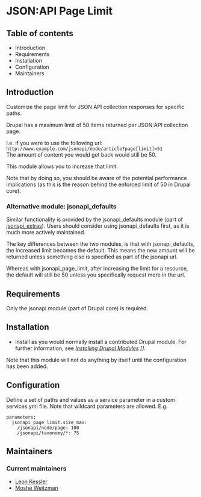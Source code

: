 # JSON:API Page Limit

## Table of contents

- Introduction
- Requirements
- Installation
- Configuration
- Maintainers

## Introduction
Customize the page limit for JSON API collection responses for specific paths.

Drupal has a maximum limit of 50 items returned per JSON:API collection page.

I.e. if you were to use the following url: \
`http://www.example.com/jsonapi/node/article?page[limit]=51` \
The amount of content you would get back would still be 50.

This module allows you to increase that limit.

Note that by doing so, you should be aware of the potential performance implications (as this is the reason behind the
enforced limit of 50 in Drupal core).

### Alternative module: jsonapi_defaults
Similar functionality is provided by the jsonapi_defaults module (part of [jsonapi_extras](https://www.drupal.org/project/jsonapi_extras)).
Users should consider using jsonapi_defaults first, as it is much more actively maintained.

The key differences between the two modules, is that with jsonapi_defaults, the increased limit becomes the default.
This means the new amount will be returned unless something else is specified as part of the jsonapi url. 

Whereas with jsonapi_page_limit, after increasing the limit for a resource, the default will still be 50 unless you 
specifically request more in the url.

## Requirements
Only the jsonapi module (part of Drupal core) is required.

## Installation

- Install as you would normally install a contributed Drupal module. For further
  information, see _[Installing Drupal Modules] []_.

[Installing Drupal Modules]: https://www.drupal.org/docs/extending-drupal/installing-drupal-modules

Note that this module will not do anything by itself until the configuration has been added.

## Configuration
Define a set of paths and values as a service parameter in a custom services.yml file.
Note that wildcard parameters are allowed.
E.g.
```
parameters:
  jsonapi_page_limit.size_max:
    /jsonapi/node/page: 100
    /jsonapi/taxonomy/*: 75
```

## Maintainers

### Current maintainers

- [Leon Kessler](https://www.drupal.org/u/leon-kessler)
- [Moshe Weitzman](https://www.drupal.org/u/moshe-weitzman)